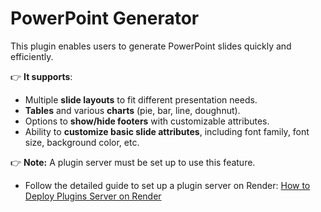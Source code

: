 # PowerPoint Generator

This plugin enables users to generate PowerPoint slides quickly and efficiently.

👉 **It supports**:  
- Multiple **slide layouts** to fit different presentation needs.
- **Tables** and various **charts** (pie, bar, line, doughnut).
- Options to **show/hide footers** with customizable attributes.
- Ability to **customize basic slide attributes**, including font family, font size, background color, etc.

👉 **Note:** A plugin server must be set up to use this feature.  
- Follow the detailed guide to set up a plugin server on Render: [How to Deploy Plugins Server on Render](https://docs.typingmind.com/plugins/plugins-server/how-to-deploy-plugins-server-on-render)  